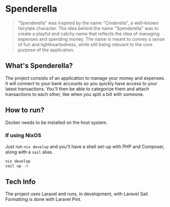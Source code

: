 # Spenderella

> "Spenderella" was inspired by the name "Cinderella", a well-known fairytale character. The idea behind the name "Spenderella" was to create a playful and catchy name that reflects the idea of managing expenses and spending money. The name is meant to convey a sense of fun and lightheartedness, while still being relevant to the core purpose of the application.


## What's Spenderella?

The project consists of an application to manage your money and expenses.
It will connect to your bank accounts so you quickly have access to your latest transactions.
You'll then be able to categorize them and attach transactions to each other, like when you split a bill with someone.


## How to run?

Docker needs to be installed on the host system.

### If using NixOS
Just run `nix develop` and you'll have a shell set-up with PHP and Composer, along with a `sail` alias.

```sh
nix develop
sail up -d
```


## Tech Info

The project uses Laravel and runs, in development, with Laravel Sail. Formatting is done with Laravel Pint.
